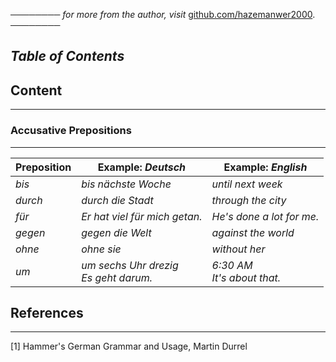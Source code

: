 ──────── *for more from the author, visit* [github.com/hazemanwer2000](https://github.com/hazemanwer2000). ────────
## *Table of Contents*

## Content
---
### Accusative Prepositions
---

| Preposition | Example: *Deutsch*                        | Example: *English*              |
| ----------- | ----------------------------------------- | ------------------------------- |
| *bis*       | *bis nächste Woche*                       | *until next week*               |
| *durch*     | *durch die Stadt*                         | *through the city*              |
| *für*       | *Er hat viel für mich getan.*             | *He's done a lot for me.*       |
| *gegen*     | *gegen die Welt*                          | *against the world*             |
| *ohne*      | *ohne sie*                                | *without her*                   |
| *um*        | *um sechs Uhr drezig*<br>*Es geht darum.* | *6:30 AM*<br>*It's about that.* |
## References
---
[1] Hammer's German Grammar and Usage, Martin Durrel